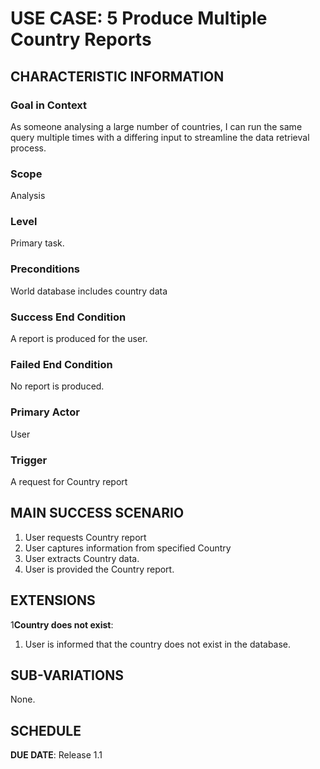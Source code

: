 # USE CASE: 5 Produce Multiple Country Reports

## CHARACTERISTIC INFORMATION

### Goal in Context

As someone analysing a large number of countries, I can run the same query multiple times
with a differing input to streamline the data retrieval process.

### Scope

Analysis

### Level

Primary task.

### Preconditions

World database includes country data

### Success End Condition

A report is produced for the user.

### Failed End Condition

No report is produced.

### Primary Actor

User

### Trigger

A request for Country report 

## MAIN SUCCESS SCENARIO

1. User requests Country report
2. User captures information from specified Country
3. User extracts Country data.
4. User is provided the Country report.

## EXTENSIONS

1**Country does not exist**:
1. User is informed that the country does not exist in the database.

## SUB-VARIATIONS

None.

## SCHEDULE

**DUE DATE**: Release 1.1